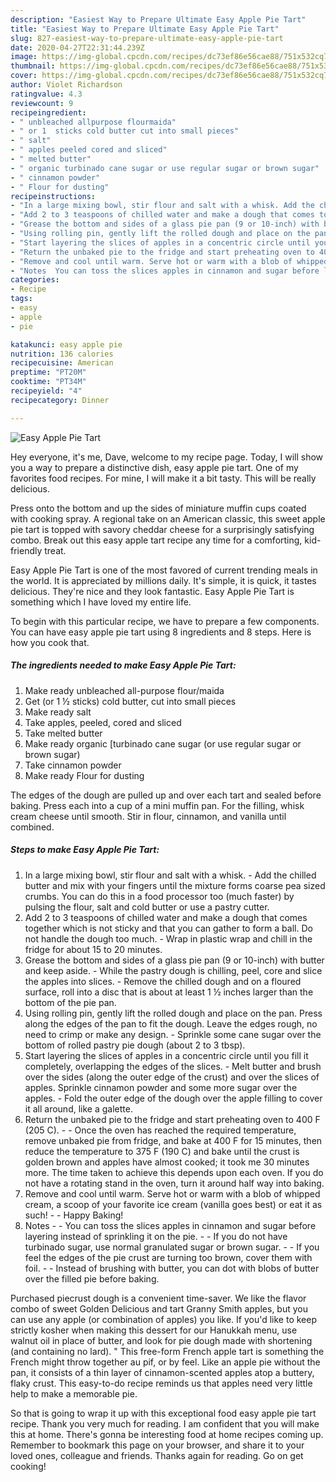 ```yaml
---
description: "Easiest Way to Prepare Ultimate Easy Apple Pie Tart"
title: "Easiest Way to Prepare Ultimate Easy Apple Pie Tart"
slug: 827-easiest-way-to-prepare-ultimate-easy-apple-pie-tart
date: 2020-04-27T22:31:44.239Z
image: https://img-global.cpcdn.com/recipes/dc73ef86e56cae88/751x532cq70/easy-apple-pie-tart-recipe-main-photo.jpg
thumbnail: https://img-global.cpcdn.com/recipes/dc73ef86e56cae88/751x532cq70/easy-apple-pie-tart-recipe-main-photo.jpg
cover: https://img-global.cpcdn.com/recipes/dc73ef86e56cae88/751x532cq70/easy-apple-pie-tart-recipe-main-photo.jpg
author: Violet Richardson
ratingvalue: 4.3
reviewcount: 9
recipeingredient:
- " unbleached allpurpose flourmaida"
- " or 1  sticks cold butter cut into small pieces"
- " salt"
- " apples peeled cored and sliced"
- " melted butter"
- " organic turbinado cane sugar or use regular sugar or brown sugar"
- " cinnamon powder"
- " Flour for dusting"
recipeinstructions:
- "In a large mixing bowl, stir flour and salt with a whisk. Add the chilled butter and mix with your fingers until the mixture forms coarse pea sized crumbs. You can do this in a food processor too (much faster) by pulsing the flour, salt and cold butter or use a pastry cutter."
- "Add 2 to 3 teaspoons of chilled water and make a dough that comes together which is not sticky and that you can gather to form a ball. Do not handle the dough too much. Wrap in plastic wrap and chill in the fridge for about 15 to 20 minutes."
- "Grease the bottom and sides of a glass pie pan (9 or 10-inch) with butter and keep aside. While the pastry dough is chilling, peel, core and slice the apples into slices. Remove the chilled dough and on a floured surface, roll into a disc that is about at least 1 ½ inches larger than the bottom of the pie pan."
- "Using rolling pin, gently lift the rolled dough and place on the pan. Press along the edges of the pan to fit the dough. Leave the edges rough, no need to crimp or make any design. Sprinkle some cane sugar over the bottom of rolled pastry pie dough (about 2 to 3 tbsp)."
- "Start layering the slices of apples in a concentric circle until you fill it completely, overlapping the edges of the slices. Melt butter and brush over the sides (along the outer edge of the crust) and over the slices of apples. Sprinkle cinnamon powder and some more sugar over the apples. Fold the outer edge of the dough over the apple filling to cover it all around, like a galette."
- "Return the unbaked pie to the fridge and start preheating oven to 400 F (205 C).  Once the oven has reached the required temperature, remove unbaked pie from fridge, and bake at 400 F for 15 minutes, then reduce the temperature to 375 F (190 C) and bake until the crust is golden brown and apples have almost cooked; it took me 30 minutes more. The time taken to achieve this depends upon each oven. If you do not have a rotating stand in the oven, turn it around half way into baking."
- "Remove and cool until warm. Serve hot or warm with a blob of whipped cream, a scoop of your favorite ice cream (vanilla goes best) or eat it as such!  Happy Baking!"
- "Notes  You can toss the slices apples in cinnamon and sugar before layering instead of sprinkling it on the pie.  If you do not have turbinado sugar, use normal granulated sugar or brown sugar.  If you feel the edges of the pie crust are turning too brown, cover them with foil.  Instead of brushing with butter, you can dot with blobs of butter over the filled pie before baking."
categories:
- Recipe
tags:
- easy
- apple
- pie

katakunci: easy apple pie 
nutrition: 136 calories
recipecuisine: American
preptime: "PT20M"
cooktime: "PT34M"
recipeyield: "4"
recipecategory: Dinner

---
```



![Easy Apple Pie Tart](https://img-global.cpcdn.com/recipes/dc73ef86e56cae88/751x532cq70/easy-apple-pie-tart-recipe-main-photo.jpg)

Hey everyone, it's me, Dave, welcome to my recipe page. Today, I will show you a way to prepare a distinctive dish, easy apple pie tart. One of my favorites food recipes. For mine, I will make it a bit tasty. This will be really delicious.

Press onto the bottom and up the sides of miniature muffin cups coated with cooking spray. A regional take on an American classic, this sweet apple pie tart is topped with savory cheddar cheese for a surprisingly satisfying combo. Break out this easy apple tart recipe any time for a comforting, kid-friendly treat.

Easy Apple Pie Tart is one of the most favored of current trending meals in the world. It is appreciated by millions daily. It's simple, it is quick, it tastes delicious. They're nice and they look fantastic. Easy Apple Pie Tart is something which I have loved my entire life.


To begin with this particular recipe, we have to prepare a few components. You can have easy apple pie tart using 8 ingredients and 8 steps. Here is how you cook that.

<!--inarticleads1-->

##### The ingredients needed to make Easy Apple Pie Tart:

1. Make ready  unbleached all-purpose flour/maida
1. Get  (or 1 ½ sticks) cold butter, cut into small pieces
1. Make ready  salt
1. Take  apples, peeled, cored and sliced
1. Take  melted butter
1. Make ready  organic [turbinado cane sugar (or use regular sugar or brown sugar)
1. Take  cinnamon powder
1. Make ready  Flour for dusting


The edges of the dough are pulled up and over each tart and sealed before baking. Press each into a cup of a mini muffin pan. For the filling, whisk cream cheese until smooth. Stir in flour, cinnamon, and vanilla until combined. 

<!--inarticleads2-->

##### Steps to make Easy Apple Pie Tart:

1. In a large mixing bowl, stir flour and salt with a whisk. - Add the chilled butter and mix with your fingers until the mixture forms coarse pea sized crumbs. You can do this in a food processor too (much faster) by pulsing the flour, salt and cold butter or use a pastry cutter.
1. Add 2 to 3 teaspoons of chilled water and make a dough that comes together which is not sticky and that you can gather to form a ball. Do not handle the dough too much. - Wrap in plastic wrap and chill in the fridge for about 15 to 20 minutes.
1. Grease the bottom and sides of a glass pie pan (9 or 10-inch) with butter and keep aside. - While the pastry dough is chilling, peel, core and slice the apples into slices. - Remove the chilled dough and on a floured surface, roll into a disc that is about at least 1 ½ inches larger than the bottom of the pie pan.
1. Using rolling pin, gently lift the rolled dough and place on the pan. Press along the edges of the pan to fit the dough. Leave the edges rough, no need to crimp or make any design. - Sprinkle some cane sugar over the bottom of rolled pastry pie dough (about 2 to 3 tbsp).
1. Start layering the slices of apples in a concentric circle until you fill it completely, overlapping the edges of the slices. - Melt butter and brush over the sides (along the outer edge of the crust) and over the slices of apples. Sprinkle cinnamon powder and some more sugar over the apples. - Fold the outer edge of the dough over the apple filling to cover it all around, like a galette.
1. Return the unbaked pie to the fridge and start preheating oven to 400 F (205 C). -  - Once the oven has reached the required temperature, remove unbaked pie from fridge, and bake at 400 F for 15 minutes, then reduce the temperature to 375 F (190 C) and bake until the crust is golden brown and apples have almost cooked; it took me 30 minutes more. The time taken to achieve this depends upon each oven. If you do not have a rotating stand in the oven, turn it around half way into baking.
1. Remove and cool until warm. Serve hot or warm with a blob of whipped cream, a scoop of your favorite ice cream (vanilla goes best) or eat it as such! -  - Happy Baking!
1. Notes -  - You can toss the slices apples in cinnamon and sugar before layering instead of sprinkling it on the pie. -  - If you do not have turbinado sugar, use normal granulated sugar or brown sugar. -  - If you feel the edges of the pie crust are turning too brown, cover them with foil. -  - Instead of brushing with butter, you can dot with blobs of butter over the filled pie before baking.


Purchased piecrust dough is a convenient time-saver. We like the flavor combo of sweet Golden Delicious and tart Granny Smith apples, but you can use any apple (or combination of apples) you like. If you&#39;d like to keep strictly kosher when making this dessert for our Hanukkah menu, use walnut oil in place of butter, and look for pie dough made with shortening (and containing no lard). &#34; This free-form French apple tart is something the French might throw together au pif, or by feel. Like an apple pie without the pan, it consists of a thin layer of cinnamon-scented apples atop a buttery, flaky crust. This easy-to-do recipe reminds us that apples need very little help to make a memorable pie. 

So that is going to wrap it up with this exceptional food easy apple pie tart recipe. Thank you very much for reading. I am confident that you will make this at home. There's gonna be interesting food at home recipes coming up. Remember to bookmark this page on your browser, and share it to your loved ones, colleague and friends. Thanks again for reading. Go on get cooking!
